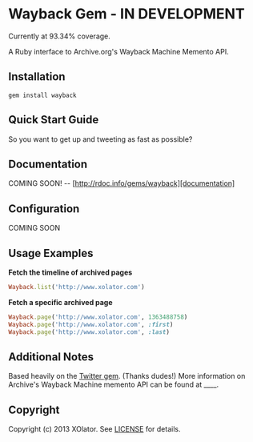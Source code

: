 # Wayback Gem - IN DEVELOPMENT

Currently at 93.34% coverage.

[gem]: https://rubygems.org/gems/wayback

A Ruby interface to Archive.org's Wayback Machine Memento API.

## Installation
    gem install wayback

## Quick Start Guide
So you want to get up and tweeting as fast as possible?


## Documentation
COMING SOON! -- [http://rdoc.info/gems/wayback][documentation]

[documentation]: http://rdoc.info/gems/wayback



## Configuration
COMING SOON

## Usage Examples

**Fetch the timeline of archived pages**

```ruby
Wayback.list('http://www.xolator.com')
```

**Fetch a specific archived page**

```ruby
Wayback.page('http://www.xolator.com', 1363488758)
Wayback.page('http://www.xolator.com', :first)
Wayback.page('http://www.xolator.com', :last)
```


## Additional Notes
Based heavily on the [Twitter gem](https://www.github.com/sferik/twitter). (Thanks dudes!)
More information on Archive's Wayback Machine memento API can be found at ____.



## Copyright
Copyright (c) 2013 XOlator.
See [LICENSE][] for details.

[license]: LICENSE.md
